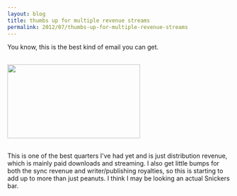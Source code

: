 ```yaml
---
layout: blog
title: thumbs up for multiple revenue streams
permalink: 2012/07/thumbs-up-for-multiple-revenue-streams
---
```


You know, this is the best kind of email you can get. <br/><br/>

<a href="http://blog.kristeraxel.com/wp-content/uploads/2012/07/Screen-Shot-2012-07-16-at-2.14.25-PM.png"><img src="http://blog.kristeraxel.com/wp-content/uploads/2012/07/Screen-Shot-2012-07-16-at-2.14.25-PM-300x167.png" alt="" title="Screen Shot 2012-07-16 at 2.14.25 PM" width="300" height="167" class="aligncenter size-medium wp-image-1958" /></a>
<br/><br/>

This is one of the best quarters I've had yet and is just distribution revenue, which is mainly paid downloads and streaming. I also get little bumps for both the sync revenue and writer/publishing royalties, so this is starting to add up to more than just peanuts. I think I may be looking an actual Snickers bar.
